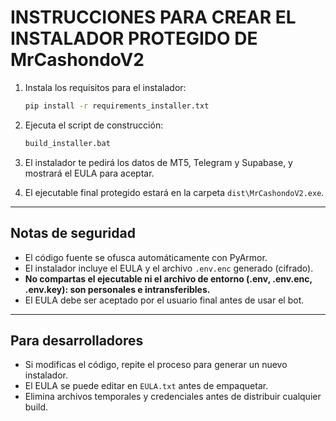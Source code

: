 # INSTRUCCIONES PARA CREAR EL INSTALADOR PROTEGIDO DE MrCashondoV2

1. Instala los requisitos para el instalador:
   ```bash
   pip install -r requirements_installer.txt
   ```

2. Ejecuta el script de construcción:
   ```bash
   build_installer.bat
   ```

3. El instalador te pedirá los datos de MT5, Telegram y Supabase, y mostrará el EULA para aceptar.

4. El ejecutable final protegido estará en la carpeta `dist\MrCashondoV2.exe`.

---

## Notas de seguridad
- El código fuente se ofusca automáticamente con PyArmor.
- El instalador incluye el EULA y el archivo `.env.enc` generado (cifrado).
- **No compartas el ejecutable ni el archivo de entorno (.env, .env.enc, .env.key): son personales e intransferibles.**
- El EULA debe ser aceptado por el usuario final antes de usar el bot.

---

## Para desarrolladores
- Si modificas el código, repite el proceso para generar un nuevo instalador.
- El EULA se puede editar en `EULA.txt` antes de empaquetar.
- Elimina archivos temporales y credenciales antes de distribuir cualquier build.
